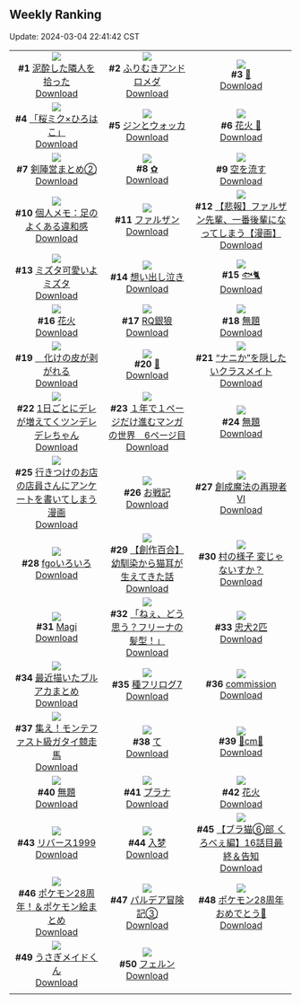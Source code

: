 ## Weekly Ranking
Update: 2024-03-04 22:41:42 CST

|      |      |      |
| :----: | :----: | :----: |
| ![](https://i.pixiv.re/c/240x480/img-master/img/2024/02/27/17/58/34/116440904_p0_master1200.jpg)<br>**#1** [泥酔した隣人を拾った](https://www.pixiv.net/artworks/116440904)<br>[Download](https://i.pixiv.re/img-original/img/2024/02/27/17/58/34/116440904_p0.jpg) | ![](https://i.pixiv.re/c/240x480/img-master/img/2024/02/27/00/00/13/116425233_p0_master1200.jpg)<br>**#2** [ふりむきアンドロメダ](https://www.pixiv.net/artworks/116425233)<br>[Download](https://i.pixiv.re/img-original/img/2024/02/27/00/00/13/116425233_p0.png) | ![](https://i.pixiv.re/c/240x480/img-master/img/2024/02/26/00/00/18/116397601_p0_master1200.jpg)<br>**#3** [🌼](https://www.pixiv.net/artworks/116397601)<br>[Download](https://i.pixiv.re/img-original/img/2024/02/26/00/00/18/116397601_p0.jpg) |
| ![](https://i.pixiv.re/c/240x480/img-master/img/2024/02/27/00/03/09/116425524_p0_master1200.jpg)<br>**#4** [「桜ミク×ひろはこ」](https://www.pixiv.net/artworks/116425524)<br>[Download](https://i.pixiv.re/img-original/img/2024/02/27/00/03/09/116425524_p0.jpg) | ![](https://i.pixiv.re/c/240x480/img-master/img/2024/02/28/00/00/28/116451429_p0_master1200.jpg)<br>**#5** [ジンとウォッカ](https://www.pixiv.net/artworks/116451429)<br>[Download](https://i.pixiv.re/img-original/img/2024/02/28/00/00/28/116451429_p0.jpg) | ![](https://i.pixiv.re/c/240x480/img-master/img/2024/02/27/00/55/29/116427113_p0_master1200.jpg)<br>**#6** [花火 🌸](https://www.pixiv.net/artworks/116427113)<br>[Download](https://i.pixiv.re/img-original/img/2024/02/27/00/55/29/116427113_p0.jpg) |
| ![](https://i.pixiv.re/c/240x480/img-master/img/2024/02/27/21/43/20/116446962_p0_master1200.jpg)<br>**#7** [剣陣営まとめ②](https://www.pixiv.net/artworks/116446962)<br>[Download](https://i.pixiv.re/img-original/img/2024/02/27/21/43/20/116446962_p0.png) | ![](https://i.pixiv.re/c/240x480/img-master/img/2024/02/28/01/01/28/116453366_p0_master1200.jpg)<br>**#8** [✿](https://www.pixiv.net/artworks/116453366)<br>[Download](https://i.pixiv.re/img-original/img/2024/02/28/01/01/28/116453366_p0.jpg) | ![](https://i.pixiv.re/c/240x480/img-master/img/2024/02/26/00/00/14/116397581_p0_master1200.jpg)<br>**#9** [空を流す](https://www.pixiv.net/artworks/116397581)<br>[Download](https://i.pixiv.re/img-original/img/2024/02/26/00/00/14/116397581_p0.png) |
| ![](https://i.pixiv.re/c/240x480/img-master/img/2024/02/27/15/00/58/116438045_p0_master1200.jpg)<br>**#10** [個人メモ：足のよくある違和感](https://www.pixiv.net/artworks/116438045)<br>[Download](https://i.pixiv.re/img-original/img/2024/02/27/15/00/58/116438045_p0.jpg) | ![](https://i.pixiv.re/c/240x480/img-master/img/2024/02/27/00/00/13/116425229_p0_master1200.jpg)<br>**#11** [ファルザン](https://www.pixiv.net/artworks/116425229)<br>[Download](https://i.pixiv.re/img-original/img/2024/02/27/00/00/13/116425229_p0.jpg) | ![](https://i.pixiv.re/c/240x480/img-master/img/2024/02/27/21/00/58/116445687_p0_master1200.jpg)<br>**#12** [【悲報】ファルザン先輩、一番後輩になってしまう【漫画】](https://www.pixiv.net/artworks/116445687)<br>[Download](https://i.pixiv.re/img-original/img/2024/02/27/21/00/58/116445687_p0.png) |
| ![](https://i.pixiv.re/c/240x480/img-master/img/2024/02/27/00/00/20/116425270_p0_master1200.jpg)<br>**#13** [ミズタ可愛いよミズタ](https://www.pixiv.net/artworks/116425270)<br>[Download](https://i.pixiv.re/img-original/img/2024/02/27/00/00/20/116425270_p0.jpg) | ![](https://i.pixiv.re/c/240x480/img-master/img/2024/02/28/07/30/00/116458416_p0_master1200.jpg)<br>**#14** [想い出し泣き](https://www.pixiv.net/artworks/116458416)<br>[Download](https://i.pixiv.re/img-original/img/2024/02/28/07/30/00/116458416_p0.jpg) | ![](https://i.pixiv.re/c/240x480/img-master/img/2024/02/28/23/05/44/116476352_p0_master1200.jpg)<br>**#15** [🐟🐈](https://www.pixiv.net/artworks/116476352)<br>[Download](https://i.pixiv.re/img-original/img/2024/02/28/23/05/44/116476352_p0.png) |
| ![](https://i.pixiv.re/c/240x480/img-master/img/2024/02/27/01/29/28/116427917_p0_master1200.jpg)<br>**#16** [花火](https://www.pixiv.net/artworks/116427917)<br>[Download](https://i.pixiv.re/img-original/img/2024/02/27/01/29/28/116427917_p0.jpg) | ![](https://i.pixiv.re/c/240x480/img-master/img/2024/02/28/16/24/42/116443815_p0_master1200.jpg)<br>**#17** [RQ銀狼](https://www.pixiv.net/artworks/116443815)<br>[Download](https://i.pixiv.re/img-original/img/2024/02/28/16/24/42/116443815_p0.png) | ![](https://i.pixiv.re/c/240x480/img-master/img/2024/02/27/21/26/15/116446454_p0_master1200.jpg)<br>**#18** [無題](https://www.pixiv.net/artworks/116446454)<br>[Download](https://i.pixiv.re/img-original/img/2024/02/27/21/26/15/116446454_p0.png) |
| ![](https://i.pixiv.re/c/240x480/img-master/img/2024/02/27/19/12/52/116442748_p0_master1200.jpg)<br>**#19** [　化けの皮が剥がれる](https://www.pixiv.net/artworks/116442748)<br>[Download](https://i.pixiv.re/img-original/img/2024/02/27/19/12/52/116442748_p0.jpg) | ![](https://i.pixiv.re/c/240x480/img-master/img/2024/02/27/20/11/53/116444265_p0_master1200.jpg)<br>**#20** [🍎](https://www.pixiv.net/artworks/116444265)<br>[Download](https://i.pixiv.re/img-original/img/2024/02/27/20/11/53/116444265_p0.jpg) | ![](https://i.pixiv.re/c/240x480/img-master/img/2024/02/26/17/16/56/116413679_p0_master1200.jpg)<br>**#21** [“ナニか”を隠したいクラスメイト](https://www.pixiv.net/artworks/116413679)<br>[Download](https://i.pixiv.re/img-original/img/2024/02/26/17/16/56/116413679_p0.jpg) |
| ![](https://i.pixiv.re/c/240x480/img-master/img/2024/02/28/00/00/50/116451491_p0_master1200.jpg)<br>**#22** [1日ごとにデレが増えてくツンデレデレちゃん](https://www.pixiv.net/artworks/116451491)<br>[Download](https://i.pixiv.re/img-original/img/2024/02/28/00/00/50/116451491_p0.png) | ![](https://i.pixiv.re/c/240x480/img-master/img/2024/02/27/12/39/41/116436041_p0_master1200.jpg)<br>**#23** [１年で１ページだけ進むマンガの世界　6ページ目](https://www.pixiv.net/artworks/116436041)<br>[Download](https://i.pixiv.re/img-original/img/2024/02/27/12/39/41/116436041_p0.jpg) | ![](https://i.pixiv.re/c/240x480/img-master/img/2024/02/26/21/30/17/116420336_p0_master1200.jpg)<br>**#24** [無題](https://www.pixiv.net/artworks/116420336)<br>[Download](https://i.pixiv.re/img-original/img/2024/02/26/21/30/17/116420336_p0.png) |
| ![](https://i.pixiv.re/c/240x480/img-master/img/2024/02/27/00/57/47/116427169_p0_master1200.jpg)<br>**#25** [行きつけのお店の店員さんにアンケートを書いてしまう漫画](https://www.pixiv.net/artworks/116427169)<br>[Download](https://i.pixiv.re/img-original/img/2024/02/27/00/57/47/116427169_p0.jpg) | ![](https://i.pixiv.re/c/240x480/img-master/img/2024/02/26/20/09/17/116417804_p0_master1200.jpg)<br>**#26** [お戦記](https://www.pixiv.net/artworks/116417804)<br>[Download](https://i.pixiv.re/img-original/img/2024/02/26/20/09/17/116417804_p0.png) | ![](https://i.pixiv.re/c/240x480/img-master/img/2024/02/27/00/00/03/116425156_p0_master1200.jpg)<br>**#27** [創成魔法の再現者Ⅵ](https://www.pixiv.net/artworks/116425156)<br>[Download](https://i.pixiv.re/img-original/img/2024/02/27/00/00/03/116425156_p0.png) |
| ![](https://i.pixiv.re/c/240x480/img-master/img/2024/02/27/18/05/11/116441181_p0_master1200.jpg)<br>**#28** [fgoいろいろ](https://www.pixiv.net/artworks/116441181)<br>[Download](https://i.pixiv.re/img-original/img/2024/02/27/18/05/11/116441181_p0.png) | ![](https://i.pixiv.re/c/240x480/img-master/img/2024/02/26/18/59/34/116415911_p0_master1200.jpg)<br>**#29** [【創作百合】幼馴染から猫耳が生えてきた話](https://www.pixiv.net/artworks/116415911)<br>[Download](https://i.pixiv.re/img-original/img/2024/02/26/18/59/34/116415911_p0.jpg) | ![](https://i.pixiv.re/c/240x480/img-master/img/2024/02/27/18/20/40/116441508_p0_master1200.jpg)<br>**#30** [村の様子 変じゃないすか？](https://www.pixiv.net/artworks/116441508)<br>[Download](https://i.pixiv.re/img-original/img/2024/02/27/18/20/40/116441508_p0.png) |
| ![](https://i.pixiv.re/c/240x480/img-master/img/2024/02/28/00/14/26/116452054_p0_master1200.jpg)<br>**#31** [Magi](https://www.pixiv.net/artworks/116452054)<br>[Download](https://i.pixiv.re/img-original/img/2024/02/28/00/14/26/116452054_p0.png) | ![](https://i.pixiv.re/c/240x480/img-master/img/2024/02/26/22/30/50/116422268_p0_master1200.jpg)<br>**#32** [「ねぇ、どう思う？フリーナの髪型！」](https://www.pixiv.net/artworks/116422268)<br>[Download](https://i.pixiv.re/img-original/img/2024/02/26/22/30/50/116422268_p0.jpg) | ![](https://i.pixiv.re/c/240x480/img-master/img/2024/02/27/14/18/03/116437441_p0_master1200.jpg)<br>**#33** [忠犬2匹](https://www.pixiv.net/artworks/116437441)<br>[Download](https://i.pixiv.re/img-original/img/2024/02/27/14/18/03/116437441_p0.jpg) |
| ![](https://i.pixiv.re/c/240x480/img-master/img/2024/02/27/15/49/17/116438737_p0_master1200.jpg)<br>**#34** [最近描いたブルアカまとめ](https://www.pixiv.net/artworks/116438737)<br>[Download](https://i.pixiv.re/img-original/img/2024/02/27/15/49/17/116438737_p0.png) | ![](https://i.pixiv.re/c/240x480/img-master/img/2024/02/27/06/50/53/116431759_p0_master1200.jpg)<br>**#35** [種フリログ7](https://www.pixiv.net/artworks/116431759)<br>[Download](https://i.pixiv.re/img-original/img/2024/02/27/06/50/53/116431759_p0.png) | ![](https://i.pixiv.re/c/240x480/img-master/img/2024/02/28/01/17/39/116453710_p0_master1200.jpg)<br>**#36** [commission](https://www.pixiv.net/artworks/116453710)<br>[Download](https://i.pixiv.re/img-original/img/2024/02/28/01/17/39/116453710_p0.png) |
| ![](https://i.pixiv.re/c/240x480/img-master/img/2024/02/27/07/16/11/116432086_p0_master1200.jpg)<br>**#37** [集え！モンテファスト級ガタイ競走馬](https://www.pixiv.net/artworks/116432086)<br>[Download](https://i.pixiv.re/img-original/img/2024/02/27/07/16/11/116432086_p0.png) | ![](https://i.pixiv.re/c/240x480/img-master/img/2024/02/27/06/00/00/116431266_p0_master1200.jpg)<br>**#38** [て](https://www.pixiv.net/artworks/116431266)<br>[Download](https://i.pixiv.re/img-original/img/2024/02/27/06/00/00/116431266_p0.png) | ![](https://i.pixiv.re/c/240x480/img-master/img/2024/02/27/20/46/47/116445209_p0_master1200.jpg)<br>**#39** [💖cm💖](https://www.pixiv.net/artworks/116445209)<br>[Download](https://i.pixiv.re/img-original/img/2024/02/27/20/46/47/116445209_p0.png) |
| ![](https://i.pixiv.re/c/240x480/img-master/img/2024/02/26/20/49/02/116418962_p0_master1200.jpg)<br>**#40** [無題](https://www.pixiv.net/artworks/116418962)<br>[Download](https://i.pixiv.re/img-original/img/2024/02/26/20/49/02/116418962_p0.jpg) | ![](https://i.pixiv.re/c/240x480/img-master/img/2024/02/28/00/00/18/116451384_p0_master1200.jpg)<br>**#41** [プラナ](https://www.pixiv.net/artworks/116451384)<br>[Download](https://i.pixiv.re/img-original/img/2024/02/28/00/00/18/116451384_p0.jpg) | ![](https://i.pixiv.re/c/240x480/img-master/img/2024/02/26/20/00/11/116417503_p0_master1200.jpg)<br>**#42** [花火](https://www.pixiv.net/artworks/116417503)<br>[Download](https://i.pixiv.re/img-original/img/2024/02/26/20/00/11/116417503_p0.png) |
| ![](https://i.pixiv.re/c/240x480/img-master/img/2024/02/28/00/00/16/116451371_p0_master1200.jpg)<br>**#43** [リバース1999](https://www.pixiv.net/artworks/116451371)<br>[Download](https://i.pixiv.re/img-original/img/2024/02/28/00/00/16/116451371_p0.png) | ![](https://i.pixiv.re/c/240x480/img-master/img/2024/02/26/00/53/04/116399551_p0_master1200.jpg)<br>**#44** [入梦](https://www.pixiv.net/artworks/116399551)<br>[Download](https://i.pixiv.re/img-original/img/2024/02/26/00/53/04/116399551_p0.jpg) | ![](https://i.pixiv.re/c/240x480/img-master/img/2024/02/26/18/52/19/116415736_p0_master1200.jpg)<br>**#45** [【ブラ猫⑥部 くろべぇ編】16話目最終＆告知](https://www.pixiv.net/artworks/116415736)<br>[Download](https://i.pixiv.re/img-original/img/2024/02/26/18/52/19/116415736_p0.png) |
| ![](https://i.pixiv.re/c/240x480/img-master/img/2024/02/27/02/01/45/116428561_p0_master1200.jpg)<br>**#46** [ポケモン28周年！＆ポケモン絵まとめ](https://www.pixiv.net/artworks/116428561)<br>[Download](https://i.pixiv.re/img-original/img/2024/02/27/02/01/45/116428561_p0.jpg) | ![](https://i.pixiv.re/c/240x480/img-master/img/2024/02/27/22/28/09/116448398_p0_master1200.jpg)<br>**#47** [パルデア冒険記③](https://www.pixiv.net/artworks/116448398)<br>[Download](https://i.pixiv.re/img-original/img/2024/02/27/22/28/09/116448398_p0.jpg) | ![](https://i.pixiv.re/c/240x480/img-master/img/2024/02/27/00/09/48/116425772_p0_master1200.jpg)<br>**#48** [ポケモン28周年おめでとう🎉](https://www.pixiv.net/artworks/116425772)<br>[Download](https://i.pixiv.re/img-original/img/2024/02/27/00/09/48/116425772_p0.jpg) |
| ![](https://i.pixiv.re/c/240x480/img-master/img/2024/02/27/00/15/52/116425987_p0_master1200.jpg)<br>**#49** [うさぎメイドくん](https://www.pixiv.net/artworks/116425987)<br>[Download](https://i.pixiv.re/img-original/img/2024/02/27/00/15/52/116425987_p0.jpg) | ![](https://i.pixiv.re/c/240x480/img-master/img/2024/02/27/00/00/24/116425290_p0_master1200.jpg)<br>**#50** [フェルン](https://www.pixiv.net/artworks/116425290)<br>[Download](https://i.pixiv.re/img-original/img/2024/02/27/00/00/24/116425290_p0.jpg) |
|      |
